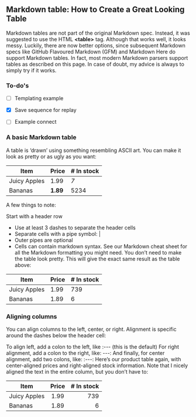 ## Markdown table: How to Create a Great Looking Table
Markdown tables are not part of the original Markdown spec. Instead, it was suggested to use the HTML **\<table\>** tag. Although that works well, it looks messy. Luckily, there are now better options, since subsequent Markdown specs like GitHub Flavoured Markdown (GFM) and Markdown Here do support Markdown tables. In fact, most modern Markdown parsers support tables as described on this page. In case of doubt, my advice is always to simply try if it works.


### To-do's
- [ ] Templating example
- [x] Save sequence for replay
- [ ] Example connect


### A basic Markdown table
A table is ‘drawn’ using something resembling ASCII art. You can make it look as pretty or as ugly as you want:

| Item         | Price     | # In stock |
|--------------|-----------|------------|
| Juicy Apples | 1.99      | *7*        |
| Bananas      | **1.89**  | 5234       |

A few things to note:

Start with a header row
* Use at least 3 dashes to separate the header cells
* Separate cells with a pipe symbol: |
* Outer pipes are optional
* Cells can contain markdown syntax. See our Markdown cheat sheet for all the Markdown formatting you might need.
You don’t need to make the table look pretty. This will give the exact same result as the table above:

Item | Price | # In stock
---|---|---
Juicy Apples | 1.99 | 739
Bananas | 1.89 | 6


### Aligning columns
You can align columns to the left, center, or right. Alignment is specific around the dashes below the header cell:

To align left, add a colon to the left, like :--- (this is the default)
For right alignment, add a colon to the right, like: ---:
And finally, for center alignment, add two colons, like: :---:
Here’s our product table again, with center-aligned prices and right-aligned stock information. Note that I nicely aligned the text in the entire column, but you don’t have to:

| Item         | Price | # In stock |
|--------------|:-----:|-----------:|
| Juicy Apples |  1.99 |        739 |
| Bananas      |  1.89 |          6 |
